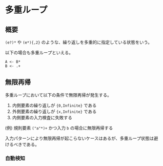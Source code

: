 # 多重ループ

## 概要

`(e?)*` や `(e*){,2}` のような、繰り返しを多重的に指定している状態をいう。

以下の場合も多重ループといえる。

```
A <- B*
B <- .+
```

## 無限再帰

多重ループにおいて以下の条件で無限再帰が発生する。

1. 内側要素の繰り返しが `{0,Infinite}` である
2. 外側要素の繰り返しが `{x,Infinite}` である
3. 内側要素の入力検査に失敗する

(例) 規則要素 `("a"*)+` かつ入力 `b` の場合に無限再帰する

入力パターンにより無限再帰が起こらないケースはあるが、多重ループ状態は避けるべきである。

### 自動検知
